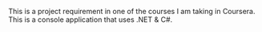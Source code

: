 This is a project requirement in one of the courses I am taking in Coursera. This is a console application that uses .NET & C#.

